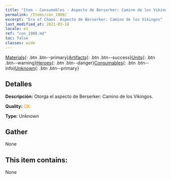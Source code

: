 ```yaml
---
title: "Item - Consumables - Aspecto de Berserker: Camino de los Vikingos"
permalink: /Items/con_1988/
excerpt: "Era of Chaos  Aspecto de Berserker: Camino de los Vikingos"
last_modified_at: 2021-03-18
locale: es
ref: "con_1988.md"
toc: false
classes: wide
---
```

 [Materials](/es/Items/){: .btn .btn--primary}[Artifacts](/es/Items/Artifacts/){: .btn .btn--success}[Units](/es/Items/Units/){: .btn .btn--warning}[Heroes](/es/Items/Heroes/){: .btn .btn--danger}[Consumables](/es/Items/Consumables/){: .btn .btn--info}[Unknown](/es/Items/Unknown/){: .btn .btn--primary}

## Detalles
 **Descripción:** Otorga el aspecto de Berserker: Camino de los Vikingos.

 **Quality:** <span style="color: #FF8C00">OK</span>

 **Type:** Unknown

## Gather

  None

## This item contains:

  None


